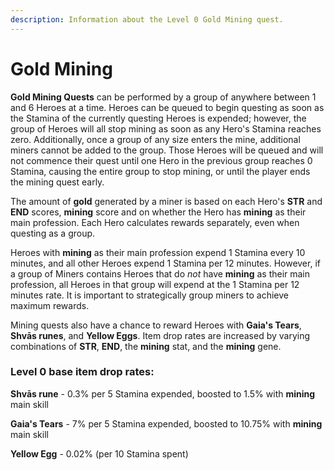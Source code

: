 ```yaml
---
description: Information about the Level 0 Gold Mining quest.
---
```


# Gold Mining

**Gold Mining Quests** can be performed by a group of anywhere between 1 and 6 Heroes at a time.  Heroes can be queued to begin questing as soon as the Stamina of the currently questing Heroes is expended; however, the group of Heroes will all stop mining as soon as any Hero's Stamina reaches zero. Additionally, once a group of any size enters the mine, additional miners cannot be added to the group. Those Heroes will be queued and will not commence their quest until one Hero in the previous group reaches 0 Stamina, causing the entire group to stop mining, or until the player ends the mining quest early.

The amount of **gold** generated by a miner is based on each Hero's **STR** and **END** scores, **mining** score and on whether the Hero has **mining** as their main profession. Each Hero calculates rewards separately, even when questing as a group.

Heroes with **mining** as their main profession expend 1 Stamina every 10 minutes, and all other Heroes expend 1 Stamina per 12 minutes. However, if a group of Miners contains Heroes that do _not_ have **mining** as their main profession, all Heroes in that group will expend at the 1 Stamina per 12 minutes rate. It is important to strategically group miners to achieve maximum rewards.

Mining quests also have a chance to reward Heroes with **Gaia's Tears**, **Shvās runes**, and **Yellow Eggs**. Item drop rates are increased by varying combinations of **STR**, **END**, the **mining** stat, and the **mining** gene.

### Level 0 base item drop rates:

**Shvās rune** - 0.3% per 5 Stamina expended, boosted to 1.5% with **mining** main skill&#x20;

**Gaia's Tears** - 7%  per 5 Stamina expended, boosted to 10.75% with **mining** main skill

**Yellow Egg** - 0.02% (per 10 Stamina spent)
